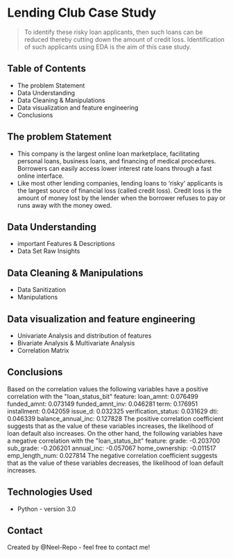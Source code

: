 # Lending Club Case Study
> To identify these risky loan applicants, then such loans can be reduced thereby cutting down the amount of credit loss. Identification of such applicants using EDA is the aim of this case study.


## Table of Contents
* The problem Statement
* Data Understanding
* Data Cleaning & Manipulations
* Data visualization and feature engineering
* Conclusions


<!-- You can include any other section that is pertinent to your problem -->
## The problem Statement
- This company is the largest online loan marketplace, facilitating personal loans, business loans, and financing of medical procedures. Borrowers can easily access lower interest rate loans through a fast online interface. 
- Like most other lending companies, lending loans to ‘risky’ applicants is the largest source of financial loss (called credit loss). Credit loss is the amount of money lost by the lender when the borrower refuses to pay or runs away with the money owed. 

## Data Understanding
- important Features & Descriptions
- Data Set Raw Insights

## Data Cleaning & Manipulations
- Data Sanitization
- Manipulations
<!-- You don't have to answer all the questions - just the ones relevant to your project. -->
## Data visualization and feature engineering
- Univariate Analysis and distribution of features
- Bivariate Analysis & Multivariate Analysis
- Correlation Matrix

## Conclusions
Based on the correlation values the following variables have a positive correlation with the "loan_status_bit" feature:
loan_amnt: 0.076499
funded_amnt: 0.073149
funded_amnt_inv: 0.046281
term: 0.176951
installment: 0.042059
issue_d: 0.032325
verification_status: 0.031629
dti: 0.046339
balance_annual_inc: 0.127828
The positive correlation coefficient suggests that as the value of these variables increases, the likelihood of loan default also increases.
On the other hand, the following variables have a negative correlation with the "loan_status_bit" feature:
grade: -0.203700
sub_grade: -0.206201
annual_inc: -0.057067
home_ownership: -0.011517
emp_length_num: 0.027814
The negative correlation coefficient suggests that as the value of these variables decreases, the likelihood of loan default increases.


<!-- You don't have to answer all the questions - just the ones relevant to your project. -->
## Technologies Used
- Python  - version 3.0

## Contact
Created by @Neel-Repo - feel free to contact me!
